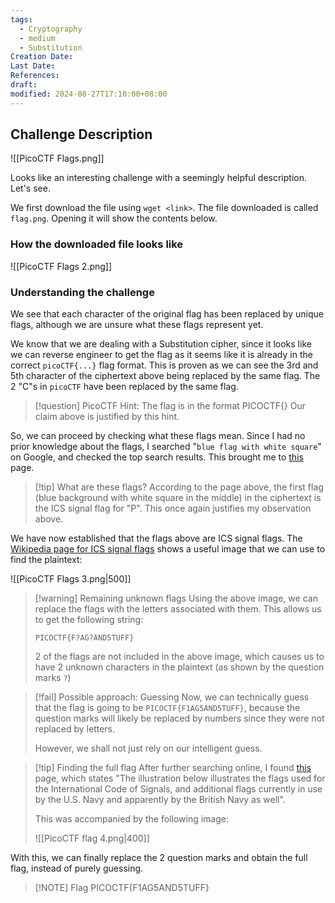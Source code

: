 ```yaml
---
tags:
  - Cryptography
  - medium
  - Substitution
Creation Date: 
Last Date: 
References: 
draft: 
modified: 2024-08-27T17:10:00+08:00
---
```

## Challenge Description
![[PicoCTF Flags.png]]

Looks like an interesting challenge with a seemingly helpful description. Let's see.

We first download the file using `wget <link>`. The file downloaded is called `flag.png`. Opening it will show the contents below.
### How the downloaded file looks like
![[PicoCTF Flags 2.png]]
### Understanding the challenge
We see that each character of the original flag has been replaced by unique flags, although we are unsure what these flags represent yet. 

We know that we are dealing with a Substitution cipher, since it looks like we can reverse engineer to get the flag as it seems like it is already in the correct `picoCTF{...}` flag format. This is proven as we can see the 3rd and 5th character of the ciphertext above being replaced by the same flag. The 2 "C"s in `picoCTF` have been replaced by the same flag. 

>[!question] PicoCTF Hint: The flag is in the format PICOCTF{}
>Our claim above is justified by this hint.

So, we can proceed by checking what these flags mean. Since I had no prior knowledge about the flags, I searched "`blue flag with white square`" on Google, and checked the top search results. This brought me to [this](https://www.nps.gov/media/photo/gallery-item.htm?id=29091438-15a4-447d-851c-5a9481d211f7&gid=791FF38A-DF86-4963-932F-EE7641143F49) page. 

>[!tip] What are these flags?
>According to the page above, the first flag (blue background with white square in the middle) in the ciphertext is the ICS signal flag for "P". This once again justifies my observation above. 

We have now established that the flags above are ICS signal flags. The [Wikipedia page for ICS signal flags](https://en.wikipedia.org/wiki/International_Code_of_Signals) shows a useful image that we can use to find the plaintext:


![[PicoCTF Flags 3.png|500]]


>[!warning] Remaining unknown flags
>Using the above image, we can replace the flags with the letters associated with them. This allows us to get the following string:
>
>```
>PICOCTF{F?AG?AND5TUFF}
>```
>
>2 of the flags are not included in the above image, which causes us to have 2 unknown characters in the plaintext (as shown by the question marks `?`)
>

>[!fail] Possible approach: Guessing
>Now, we can technically guess that the flag is going to be `PICOCTF{F1AG5AND5TUFF}`, because the question marks will likely be replaced by numbers since they were not replaced by letters. 
>
>However, we shall not just rely on our intelligent guess. 

>[!tip] Finding the full flag
>After further searching online, I found [this](http://www.quadibloc.com/other/flaint.htm) page, which states "The illustration below illustrates the flags used for the International Code of Signals, and additional flags currently in use by the U.S. Navy and apparently by the British Navy as well".
>
>This was accompanied by the following image:
>
>![[PicoCTF flag 4.png|400]]

With this, we can finally replace the 2 question marks and obtain the full flag, instead of purely guessing. 

 >[!NOTE] Flag
>PICOCTF{F1AG5AND5TUFF}

